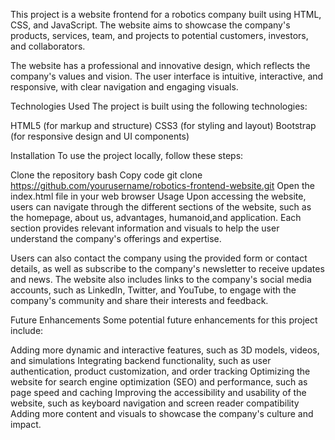 This project is a website frontend for a robotics company built using HTML, CSS, and JavaScript. The website aims to showcase the company's products, services, team, and projects to potential customers, investors, and collaborators.

The website has a professional and innovative design, which reflects the company's values and vision. The user interface is intuitive, interactive, and responsive, with clear navigation and engaging visuals.

Technologies Used
The project is built using the following technologies:

HTML5 (for markup and structure)
CSS3 (for styling and layout)
Bootstrap (for responsive design and UI components)

Installation
To use the project locally, follow these steps:

Clone the repository
bash
Copy code
git clone https://github.com/yourusername/robotics-frontend-website.git
Open the index.html file in your web browser
Usage
Upon accessing the website, users can navigate through the different sections of the website, such as the homepage, about us, advantages, humanoid,and application. Each section provides relevant information and visuals to help the user understand the company's offerings and expertise.

Users can also contact the company using the provided form or contact details, as well as subscribe to the company's newsletter to receive updates and news. The website also includes links to the company's social media accounts, such as LinkedIn, Twitter, and YouTube, to engage with the company's community and share their interests and feedback.

Future Enhancements
Some potential future enhancements for this project include:

Adding more dynamic and interactive features, such as 3D models, videos, and simulations
Integrating backend functionality, such as user authentication, product customization, and order tracking
Optimizing the website for search engine optimization (SEO) and performance, such as page speed and caching
Improving the accessibility and usability of the website, such as keyboard navigation and screen reader compatibility
Adding more content and visuals to showcase the company's culture and impact.